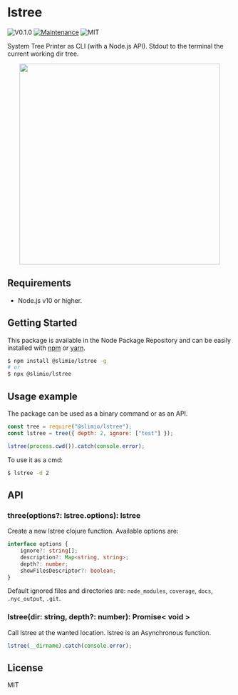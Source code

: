 # lstree
![V0.1.0](https://img.shields.io/badge/version-0.1.0-blue.svg)
[![Maintenance](https://img.shields.io/badge/Maintained%3F-yes-green.svg)](https://github.com/SlimIO/lstree/commit-activity)
![MIT](https://img.shields.io/github/license/mashape/apistatus.svg)

System Tree Printer as CLI (with a Node.js API). Stdout to the terminal the current working dir tree.

<p align="center">
    <img src="https://i.imgur.com/e01OJwY.png" width="450">
</p>

## Requirements
- Node.js v10 or higher.

## Getting Started
This package is available in the Node Package Repository and can be easily installed with [npm](https://docs.npmjs.com/getting-started/what-is-npm) or [yarn](https://yarnpkg.com).

```bash
$ npm install @slimio/lstree -g
# or
$ npx @slimio/lstree
```

## Usage example
The package can be used as a binary command or as an API.

```js
const tree = require("@slimio/lstree");
const lstree = tree({ depth: 2, ignore: ["test"] });

lstree(process.cwd()).catch(console.error);
```

To use it as a cmd:
```bash
$ lstree -d 2
```

## API

### three(options?: lstree.options): lstree
Create a new lstree clojure function. Available options are:
```ts
interface options {
    ignore?: string[];
    description?: Map<string, string>;
    depth?: number;
    showFilesDescriptor?: boolean;
}
```

Default ignored files and directories are: `node_modules`, `coverage`, `docs`, `.nyc_output`, `.git`.

### lstree(dir: string, depth?: number): Promise< void >
Call lstree at the wanted location. lstree is an Asynchronous function.

```js
lstree(__dirname).catch(console.error);
```

## License
MIT
